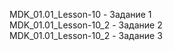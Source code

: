 MDK_01.01_Lesson-10 - Задание 1  
MDK_01.01_Lesson-10_2 - Задание 2  
MDK_01.01_Lesson-10_2 - Задание 3  
